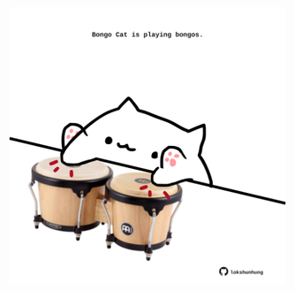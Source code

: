 <!-- built at 15/09/2021, 01:46:58 UTC -->
<p align="center">
  <img width="500" height="500" src="./ReadmeImage.svg">
</p>
